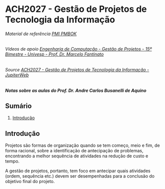 # ACH2027 - Gestão de Projetos de Tecnologia da Informação

###### Material de referência [PMI PMBOK](https://www.pmi.org/pmbok-guide-standards/foundational/pmbok)

###### Vídeos de apoio [Engenharia de Computação - Gestão de Projetos - 15º Bimestre - Univesp - Prof. Dr. Marcelo Fantinato](https://youtube.com/playlist?list=PLxI8Can9yAHeHeyu3KXgfSr-A5YMN4jOM)

###### Source [ACH2027 - Gestão de Projetos de Tecnologia da Informação - JupiterWeb](https://uspdigital.usp.br/jupiterweb/obterDisciplina?sgldis=ACH2027&codcur=86200&codhab=204)

##### Notas sobre as aulas do Prof. Dr. Andre Carlos Busanelli de Aquino

## Sumário

1. [Introdução](README.md#introdução)

## Introdução

Projetos são formas de organização quando se tem começo, meio e fim, de forma racional, sobre a identificação de antecipação de problemas, encontrando a melhor sequência de atividades na redução de custo e tempo.

A gestão de projetos, portanto, tem foco em antecipar quais atividades (ordem, sequência etc.) devem ser desempenhadas para a conclusão do objetivo final do projeto.
